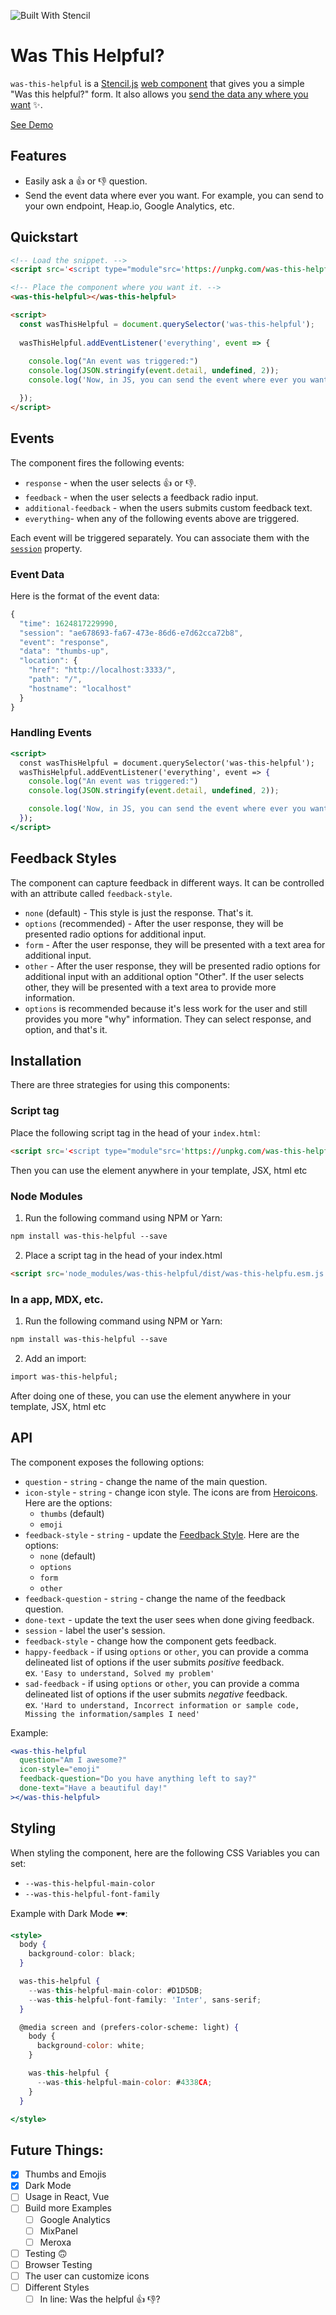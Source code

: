 ![Built With Stencil](https://img.shields.io/badge/-Built%20With%20Stencil-16161d.svg?logo=data%3Aimage%2Fsvg%2Bxml%3Bbase64%2CPD94bWwgdmVyc2lvbj0iMS4wIiBlbmNvZGluZz0idXRmLTgiPz4KPCEtLSBHZW5lcmF0b3I6IEFkb2JlIElsbHVzdHJhdG9yIDE5LjIuMSwgU1ZHIEV4cG9ydCBQbHVnLUluIC4gU1ZHIFZlcnNpb246IDYuMDAgQnVpbGQgMCkgIC0tPgo8c3ZnIHZlcnNpb249IjEuMSIgaWQ9IkxheWVyXzEiIHhtbG5zPSJodHRwOi8vd3d3LnczLm9yZy8yMDAwL3N2ZyIgeG1sbnM6eGxpbms9Imh0dHA6Ly93d3cudzMub3JnLzE5OTkveGxpbmsiIHg9IjBweCIgeT0iMHB4IgoJIHZpZXdCb3g9IjAgMCA1MTIgNTEyIiBzdHlsZT0iZW5hYmxlLWJhY2tncm91bmQ6bmV3IDAgMCA1MTIgNTEyOyIgeG1sOnNwYWNlPSJwcmVzZXJ2ZSI%2BCjxzdHlsZSB0eXBlPSJ0ZXh0L2NzcyI%2BCgkuc3Qwe2ZpbGw6I0ZGRkZGRjt9Cjwvc3R5bGU%2BCjxwYXRoIGNsYXNzPSJzdDAiIGQ9Ik00MjQuNywzNzMuOWMwLDM3LjYtNTUuMSw2OC42LTkyLjcsNjguNkgxODAuNGMtMzcuOSwwLTkyLjctMzAuNy05Mi43LTY4LjZ2LTMuNmgzMzYuOVYzNzMuOXoiLz4KPHBhdGggY2xhc3M9InN0MCIgZD0iTTQyNC43LDI5Mi4xSDE4MC40Yy0zNy42LDAtOTIuNy0zMS05Mi43LTY4LjZ2LTMuNkgzMzJjMzcuNiwwLDkyLjcsMzEsOTIuNyw2OC42VjI5Mi4xeiIvPgo8cGF0aCBjbGFzcz0ic3QwIiBkPSJNNDI0LjcsMTQxLjdIODcuN3YtMy42YzAtMzcuNiw1NC44LTY4LjYsOTIuNy02OC42SDMzMmMzNy45LDAsOTIuNywzMC43LDkyLjcsNjguNlYxNDEuN3oiLz4KPC9zdmc%2BCg%3D%3D&colorA=16161d&style=flat-square)

# Was This Helpful?

`was-this-helpful` is a [Stencil.js](http://stenciljs.com) [web component](https://www.webcomponents.org/) that gives you a simple "Was this helpful?" form.  It also allows you [send the data any where you want](#handling-events) ✨. 

[See Demo](https://stackblitz.com/edit/was-this-helpful-example?devtoolsheight=33&file=index.html)

## Features

- Easily ask a 👍 or 👎 question.
- Send the event data where ever you want. For example, you can send to your own endpoint, Heap.io, Google Analytics, etc.

## Quickstart

```html
<!-- Load the snippet. -->
<script src='<script type="module"src='https://unpkg.com/was-this-helpful@0.0.1/dist/was-this-helpful/was-this-helpful.esm.js'></script>'></script>

<!-- Place the component where you want it. -->
<was-this-helpful></was-this-helpful>

<script>
  const wasThisHelpful = document.querySelector('was-this-helpful');
  
  wasThisHelpful.addEventListener('everything', event => {
    
    console.log("An event was triggered:")
    console.log(JSON.stringify(event.detail, undefined, 2));
    console.log('Now, in JS, you can send the event where ever you want. 🤘')

  });
</script>
```

## Events

The component fires the following events:

- `response` - when the user selects 👍 or 👎.
- `feedback` - when the user selects a feedback radio input.
- `additional-feedback` - when the users submits custom feedback text.
- `everything`- when any of the following events above are triggered.

Each event will be triggered separately. You can associate them with the [`session`](#api) property.

### Event Data

Here is the format of the event data:

```jsx
{
  "time": 1624817229990,
  "session": "ae678693-fa67-473e-86d6-e7d62cca72b8",
  "event": "response",
  "data": "thumbs-up",
  "location": {
    "href": "http://localhost:3333/",
    "path": "/",
    "hostname": "localhost"
  }
}
```

### Handling Events

```jsx
<script>
  const wasThisHelpful = document.querySelector('was-this-helpful');
  wasThisHelpful.addEventListener('everything', event => {
    console.log("An event was triggered:")
    console.log(JSON.stringify(event.detail, undefined, 2));

    console.log('Now, in JS, you can send the event where ever you want. 🤘')
  });
</script>
```

## Feedback Styles

The component can capture feedback in different ways. It can be controlled with an attribute called `feedback-style`.

- `none` (default) - This style is just the response. That's it. 
- `options` (recommended) - After the user response, they will be presented radio options for additional input.
- `form` - After the user response, they will be presented with a text area for additional input.
- `other` - After the user response, they will be presented radio options for additional input with an additional option "Other". If the user selects other, they will be presented with a text area to provide more information.
- `options` is recommended because it's less work for the user and still provides you more "why" information. They can select response, and option, and that's it. 

## Installation

There are three strategies for using this components:

### **Script tag**

Place the following script tag  in the head of your `index.html`:

```html
<script src='<script type="module"src='https://unpkg.com/was-this-helpful@0.0.1/dist/was-this-helpful/was-this-helpful.esm.js'></script>'></script>
```

Then you can use the element anywhere in your template, JSX, html etc

### **Node Modules**

1. Run the following command using NPM or Yarn:

```html
npm install was-this-helpful --save
```

2. Place a script tag in the head of your index.html

```html
<script src='node_modules/was-this-helpful/dist/was-this-helpfu.esm.js'></script>
```

### **In a app, MDX, etc.**

1. Run the following command using NPM or Yarn:

```html
npm install was-this-helpful --save
```

2. Add an import:

```html
import was-this-helpful;
```

After doing one of these,  you can use the element anywhere in your template, JSX, html etc

## API

The component exposes the following options:

- `question` - `string` - change the name of the main question. 
- `icon-style` - `string` - change icon style. The icons are from [Heroicons](https://heroicons.com/). Here are the options:  
  - `thumbs` (default)  
  - `emoji`  
- `feedback-style` - `string` - update the [Feedback Style](). Here are the options:  
  - `none` (default)  
  - `options`  
  - `form`  
  - `other`  
- `feedback-question` - `string` - change the name of the feedback question.  
- `done-text` - update the text the user sees when done giving feedback.  
- `session` - label the user's session.  
- `feedback-style` - change how the component gets feedback.    
- `happy-feedback` - if using `options` or `other`, you can provide a comma delineated list of options if the user submits *positive* feedback.   
    ex. `'Easy to understand, Solved my problem'`  
- `sad-feedback` - if using `options` or `other`, you can provide a comma delineated list of options if the user submits *negative* feedback.   
    ex. `'Hard to understand, Incorrect information or sample code, Missing the information/samples I need'`  

Example:

```jsx
<was-this-helpful 
  question="Am I awesome?"
  icon-style="emoji"
  feedback-question="Do you have anything left to say?"
  done-text="Have a beautiful day!"
></was-this-helpful>
```

## Styling

When styling the component, here are the following CSS Variables you can set:

- `--was-this-helpful-main-color` 
- `--was-this-helpful-font-family`

Example with Dark Mode 🕶️:

```jsx
<style>
  body {
    background-color: black;
  }

  was-this-helpful {
    --was-this-helpful-main-color: #D1D5DB;
    --was-this-helpful-font-family: 'Inter', sans-serif;
  }

  @media screen and (prefers-color-scheme: light) {
    body {
      background-color: white;
    }

    was-this-helpful {
      --was-this-helpful-main-color: #4338CA;
    }
  }

</style>
```

## Future Things:

- [x]  Thumbs and Emojis
- [x]  Dark Mode
- [ ]  Usage in React, Vue
- [ ]  Build more Examples
    - [ ]  Google Analytics
    - [ ]  MixPanel
    - [ ]  Meroxa
- [ ]  Testing 🙃
- [ ]  Browser Testing
- [ ]  The user can customize icons
- [ ]  Different Styles
    - [ ]  In line: Was the helpful 👍  👎?